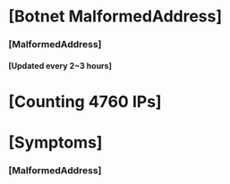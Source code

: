 # [Botnet MalformedAddress]
### [MalformedAddress]
#### [Updated every 2~3 hours]

# [Counting 4760 IPs]

# [Symptoms] 
###   [MalformedAddress]
